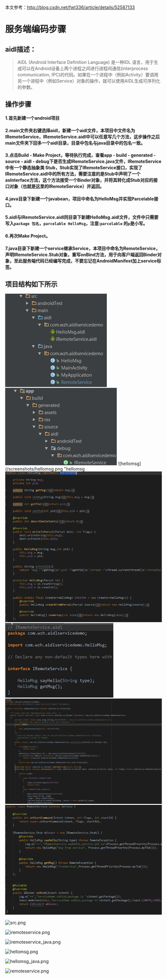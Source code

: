 本文参考：http://blog.csdn.net/fwt336/article/details/52587133
# 服务端编码步骤
## aidl描述：
> AIDL (Android Interface Definition Language) 是一种IDL 语言，用于生成可以在Android设备上两个进程之间进行进程间通信(interprocess communication, IPC)的代码。如果在一个进程中（例如Activity）要调用另一个进程中（例如Service）对象的操作，就可以使用AIDL生成可序列化的参数。

## 操作步骤
#### 1.首先新建一个android项目
#### 2.main文件夹右键选择aidl，新建一个aidl文件，本项目中文件名为IRemoteService，IRemoteService.aidl中可以任意写几个方法，这步操作之后main文件夹下回多一个aidl目录，目录中包名与java目录中的包名一致。
#### 3.点击Build - Make Project，等待执行完成，查看app - build - generated - source - aidl - debug下是否生成IRemoteService.java文件，IRemoteService中有一个静态抽象类 Stub，Stub实现了IRemoteService接口，实现了IRemoteService.aidl中的所有方法，需要注意的是Stub中声明了一个asInterface方法，这个方法接受一个Binder对象，并将其转化成Stub对应的接口对象（也就是这里的IRemoteService）并返回。
#### 4.java目录下新建一个javabean，项目中命名为HelloMsg并实现Parcelable接口。
#### 5.aidl与IRemoteService.aidl同目录下新建HelloMsg.aidl文件，文件中只需要写入`package 包名`，`parcelable HelloMsg`，注意:`parcelable` 的`p`是小写。
#### 6.再次Make Project。
#### 7.java目录下新建一个service继承Service，本项目中命名为RemoteService，声明IRemoteService.Stub对象，重写onBind方法，用于向客户端返回Binder对象，至此服务端代码已经编写完成，不要忘记在AndroidManifest加上service标签。
## 项目结构如下所示

![src](/screenshots/src.png "src")
![build_generated_source.png](/screenshots/build_generated_source.png "build_generated_source")
![hellomsg](/screenshots/hellomsg.png "hellomsg
![hellomsg_java](/screenshots/hellomsg_java.png "hellomsg_java")
![iremoteservice](/screenshots/iremoteservice.png "iremoteservice")
![iremoteservice_java](/screenshots/iremoteservice_java.png "iremoteservice_java")
![remoteservice](/screenshots/remoteservice.png "remoteservice")

[^_^]:
![src.png](http://upload-images.jianshu.io/upload_images/1941925-fb1fb44a4af2d2df.png?imageMogr2/auto-orient/strip%7CimageView2/2/w/1240)

[^_^]:
![iremoteservice.png](http://upload-images.jianshu.io/upload_images/1941925-13ed8937e4a1735d.png?imageMogr2/auto-orient/strip%7CimageView2/2/w/1240)

[^_^]:
![iremoteservice_java.png](http://upload-images.jianshu.io/upload_images/1941925-ed0cd689bd2578dd.png?imageMogr2/auto-orient/strip%7CimageView2/2/w/1240)

[^_^]:
![hellomsg.png](http://upload-images.jianshu.io/upload_images/1941925-a48f8ff1b879edaa.png?imageMogr2/auto-orient/strip%7CimageView2/2/w/1240)

[^_^]:
![hellomsg_java.png](http://upload-images.jianshu.io/upload_images/1941925-3599f520d7bb4ee9.png?imageMogr2/auto-orient/strip%7CimageView2/2/w/1240)

[^_^]:
![remoteservice.png](http://upload-images.jianshu.io/upload_images/1941925-b592b5380b843098.png?imageMogr2/auto-orient/strip%7CimageView2/2/w/1240)